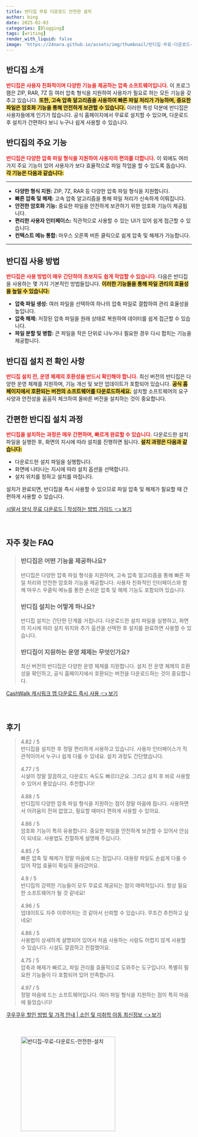 ```yaml
---
title: 반디집 무료 다운로드 안전한 설치
author: bing
date: 2025-02-03
categories: [Blogging]
tags: [writing]
render_with_liquid: false
image: 'https://24nara.github.io/assets/img/thumbnail/반디집-무료-다운로드-안전한-설치.webp'
---
```



<h2 id='반디집 소개'>반디집 소개</h2>

<p><b><span style="color: #ee2323;">반디집은 사용자 친화적이며 다양한 기능을 제공하는 압축 소프트웨어입니다.</span></b> 이 프로그램은 ZIP, RAR, 7Z 등 여러 압축 형식을 지원하여 사용자가 필요로 하는 모든 기능을 갖추고 있습니다. <b><span style="background-color: #ffe066;">또한, 고속 압축 알고리즘을 사용하여 빠른 파일 처리가 가능하며, 중요한 파일은 암호화 기능을 통해 안전하게 보관할 수 있습니다.</span></b> 이러한 특성 덕분에 반디집은 사용자들에게 인기가 많습니다. 공식 홈페이지에서 무료로 설치할 수 있으며, 다운로드 후 설치가 간편하다 보니 누구나 쉽게 사용할 수 있습니다.</p>

<h2 id='반디집의 주요 기능'>반디집의 주요 기능</h2>

<p><b><span style="color: #ee2323;">반디집은 다양한 압축 파일 형식을 지원하여 사용자의 편의를 더합니다.</span></b> 이 외에도 여러 가지 주요 기능이 있어 사용자가 보다 효율적으로 파일 작업을 할 수 있도록 돕습니다. <b><span style="background-color: #ffe066;">각 기능은 다음과 같습니다:</span></b></p>

<hr />

<ul>
    <li><b>다양한 형식 지원:</b> ZIP, 7Z, RAR 등 다양한 압축 파일 형식을 지원합니다.</li>
    <li><b>빠른 압축 및 해제:</b> 고속 압축 알고리즘을 통해 파일 처리가 신속하게 이뤄집니다.</li>
    <li><b>안전한 암호화 기능:</b> 중요한 파일을 안전하게 보관하기 위한 암호화 기능이 제공됩니다.</li>
    <li><b>편리한 사용자 인터페이스:</b> 직관적으로 사용할 수 있는 UI가 있어 쉽게 접근할 수 있습니다.</li>
    <li><b>컨텍스트 메뉴 통합:</b> 마우스 오른쪽 버튼 클릭으로 쉽게 압축 및 해제가 가능합니다.</li>
</ul>

<hr />

<h2 id='반디집 사용 방법'>반디집 사용 방법</h2>

<p><b><span style="color: #ee2323;">반디집은 사용 방법이 매우 간단하여 초보자도 쉽게 작업할 수 있습니다.</span></b> 다음은 반디집을 사용하는 몇 가지 기본적인 방법들입니다. <b><span style="background-color: #ffe066;">이러한 기능들을 통해 파일 관리의 효율성을 높일 수 있습니다:</span></b></p>

<ul>
    <li><b>압축 파일 생성:</b> 여러 파일을 선택하여 하나의 압축 파일로 결합하여 관리 효율성을 높입니다.</li>
    <li><b>압축 해제:</b> 저장된 압축 파일을 원래 상태로 복원하여 데이터를 쉽게 접근할 수 있습니다.</li>
    <li><b>파일 분할 및 병합:</b> 큰 파일을 작은 단위로 나누거나 필요한 경우 다시 합치는 기능을 제공합니다.</li>
</ul>

<h2 id='반디집 설치 전 확인 사항'>반디집 설치 전 확인 사항</h2>

<p><b><span style="color: #ee2323;">반디집 설치 전, 운영 체제의 호환성을 반드시 확인해야 합니다.</span></b> 최신 버전의 반디집은 다양한 운영 체제를 지원하며, 기능 개선 및 보안 업데이트가 포함되어 있습니다. <b><span style="background-color: #ffe066;">공식 홈페이지에서 호환되는 버전의 소프트웨어를 다운로드하세요.</span></b> 설치할 소프트웨어의 요구 사양과 안전성을 꼼꼼히 체크하여 올바른 버전을 설치하는 것이 중요합니다.</p>

<h2 id='간편한 반디집 설치 과정'>간편한 반디집 설치 과정</h2>

<p><b><span style="color: #ee2323;">반디집을 설치하는 과정은 매우 간편하며, 빠르게 완료할 수 있습니다.</span></b> 다운로드한 설치 파일을 실행한 후, 화면의 지시에 따라 설치를 진행하면 됩니다. <b><span style="background-color: #ffe066;">설치 과정은 다음과 같습니다:</span></b></p>

<ul>
    <li>다운로드한 설치 파일을 실행합니다.</li>
    <li>화면에 나타나는 지시에 따라 설치 옵션을 선택합니다.</li>
    <li>설치 위치를 정하고 설치를 마칩니다.</li>
</ul>

<p>설치가 완료되면, 반디집을 즉시 사용할 수 있으므로 파일 압축 및 해제가 필요할 때 간편하게 사용할 수 있습니다.</p>


<p><a class="click-button" title="시말서 양식 무료 다운로드 | 작성하는 방법 가이드" href="https://24nara.github.io/posts/%EC%8B%9C%EB%A7%90%EC%84%9C-%EC%96%91%EC%8B%9D-%EB%AC%B4%EB%A3%8C-%EB%8B%A4%EC%9A%B4%EB%A1%9C%EB%93%9C-%EC%9E%91%EC%84%B1%ED%95%98%EB%8A%94-%EB%B0%A9%EB%B2%95-%EA%B0%80%EC%9D%B4%EB%93%9C/" rel="dofollow">시말서 양식 무료 다운로드 | 작성하는 방법 가이드 👈 보기</a></p><br>
<h2 id='자주_찾는_FAQ'>자주 찾는 FAQ</h2>
<div itemscope="" itemtype="https://schema.org/FAQPage"> 
<blockquote> 
<div itemscope="" itemprop="mainEntity" itemtype="https://schema.org/Question"> 
<h3 itemprop="name">반디집은 어떤 기능을 제공하나요?</h3> 
<div itemscope="" itemprop="acceptedAnswer" itemtype="https://schema.org/Answer"> 
<span itemprop="text"> 
<p>반디집은 다양한 압축 파일 형식을 지원하며, 고속 압축 알고리즘을 통해 빠른 파일 처리와 안전한 암호화 기능을 제공합니다. 사용자 친화적인 인터페이스와 함께 마우스 우클릭 메뉴를 통한 손쉬운 압축 및 해제 기능도 포함되어 있습니다.</p> 
</span> 
</div> 
</div> 
<div itemscope="" itemprop="mainEntity" itemtype="https://schema.org/Question"> 
<h3 itemprop="name">반디집 설치는 어떻게 하나요?</h3> 
<div itemscope="" itemprop="acceptedAnswer" itemtype="https://schema.org/Answer"> 
<span itemprop="text"> 
<p>반디집 설치는 간단한 단계를 거칩니다. 다운로드한 설치 파일을 실행하고, 화면의 지시에 따라 설치 위치와 추가 옵션을 선택한 후 설치를 완료하면 사용할 수 있습니다.</p> 
</span> 
</div> 
</div> 
<div itemscope="" itemprop="mainEntity" itemtype="https://schema.org/Question"> 
<h3 itemprop="name">반디집이 지원하는 운영 체제는 무엇인가요?</h3> 
<div itemscope="" itemprop="acceptedAnswer" itemtype="https://schema.org/Answer"> 
<span itemprop="text"> 
<p>최신 버전의 반디집은 다양한 운영 체제를 지원합니다. 설치 전 운영 체제의 호환성을 확인하고, 공식 홈페이지에서 호환되는 버전을 다운로드하는 것이 중요합니다.</p> 
</span> 
</div> 
</div> 
</blockquote> 
</div>
<p><a class="click-button" title="CashWalk 캐시워크 앱 다운로드 즉시 사용" href="https://24nara.github.io/posts/CashWalk-%EC%BA%90%EC%8B%9C%EC%9B%8C%ED%81%AC-%EC%95%B1-%EB%8B%A4%EC%9A%B4%EB%A1%9C%EB%93%9C-%EC%A6%89%EC%8B%9C-%EC%82%AC%EC%9A%A9/" rel="dofollow">CashWalk 캐시워크 앱 다운로드 즉시 사용 👈 보기</a></p><br>
<h2 id='후기'>후기</h2>
<div itemscope itemtype="https://schema.org/Product">
  <blockquote>
  <div itemprop="review" itemscope itemtype="https://schema.org/Review">
      <div itemprop="reviewRating" itemscope itemtype="https://schema.org/Rating"> <span itemprop="ratingValue">4.82</span> / <span itemprop="bestRating">5</span> </div>
      <span itemprop="reviewBody">반디집을 설치한 후 정말 편리하게 사용하고 있습니다. 사용자 인터페이스가 직관적이어서 누구나 쉽게 다룰 수 있네요. 설치 과정도 간단했습니다.</span>
  </div>
  <br>
  <div itemprop="review" itemscope itemtype="https://schema.org/Review">
      <div itemprop="reviewRating" itemscope itemtype="https://schema.org/Rating"> <span itemprop="ratingValue">4.77</span> / <span itemprop="bestRating">5</span> </div>
      <span itemprop="reviewBody">시설이 정말 깔끔하고, 다운로드 속도도 빠르더군요. 그리고 설치 후 바로 사용할 수 있어서 좋았습니다. 추천합니다!</span>
  </div>
  <br>
  <div itemprop="review" itemscope itemtype="https://schema.org/Review">
      <div itemprop="reviewRating" itemscope itemtype="https://schema.org/Rating"> <span itemprop="ratingValue">4.88</span> / <span itemprop="bestRating">5</span> </div>
      <span itemprop="reviewBody">반디집의 다양한 압축 파일 형식을 지원하는 점이 정말 마음에 듭니다. 사용하면서 어려움이 전혀 없었고, 필요할 때마다 편하게 사용할 수 있어요.</span>
  </div>
  <br>
  <div itemprop="review" itemscope itemtype="https://schema.org/Review">
      <div itemprop="reviewRating" itemscope itemtype="https://schema.org/Rating"> <span itemprop="ratingValue">4.86</span> / <span itemprop="bestRating">5</span> </div>
      <span itemprop="reviewBody">암호화 기능이 특히 유용합니다. 중요한 파일을 안전하게 보관할 수 있어서 안심이 되네요. 사용법도 친절하게 설명해 주십니다.</span>
  </div>
  <br>
  <div itemprop="review" itemscope itemtype="https://schema.org/Review">
      <div itemprop="reviewRating" itemscope itemtype="https://schema.org/Rating"> <span itemprop="ratingValue">4.85</span> / <span itemprop="bestRating">5</span> </div>
      <span itemprop="reviewBody">빠른 압축 및 해제가 정말 마음에 드는 점입니다. 대용량 파일도 손쉽게 다룰 수 있어 작업 효율이 확실히 올라갔어요.</span>
  </div>
  <br>
  <div itemprop="review" itemscope itemtype="https://schema.org/Review">
      <div itemprop="reviewRating" itemscope itemtype="https://schema.org/Rating"> <span itemprop="ratingValue">4.9</span> / <span itemprop="bestRating">5</span> </div>
      <span itemprop="reviewBody">반디집의 강력한 기능들이 모두 무료로 제공되는 점이 매력적입니다. 항상 필요한 소프트웨어가 될 것 같네요!</span>
  </div>
  <br>
  <div itemprop="review" itemscope itemtype="https://schema.org/Review">
      <div itemprop="reviewRating" itemscope itemtype="https://schema.org/Rating"> <span itemprop="ratingValue">4.96</span> / <span itemprop="bestRating">5</span> </div>
      <span itemprop="reviewBody">업데이트도 자주 이루어지는 것 같아서 신뢰할 수 있습니다. 무조건 추천하고 싶네요!</span>
  </div>
  <br>
  <div itemprop="review" itemscope itemtype="https://schema.org/Review">
      <div itemprop="reviewRating" itemscope itemtype="https://schema.org/Rating"> <span itemprop="ratingValue">4.86</span> / <span itemprop="bestRating">5</span> </div>
      <span itemprop="reviewBody">사용법이 상세하게 설명되어 있어서 처음 사용하는 사람도 어렵지 않게 사용할 수 있습니다. 시설도 깔끔하고 친절했어요.</span>
  </div>
  <br>
  <div itemprop="review" itemscope itemtype="https://schema.org/Review">
      <div itemprop="reviewRating" itemscope itemtype="https://schema.org/Rating"> <span itemprop="ratingValue">4.75</span> / <span itemprop="bestRating">5</span> </div>
      <span itemprop="reviewBody">압축과 해제가 빠르고, 파일 관리를 효율적으로 도와주는 도구입니다. 특별히 필요한 기능들이 다 포함되어 있어 만족합니다.</span>
  </div>
  <br>
  <div itemprop="review" itemscope itemtype="https://schema.org/Review">
      <div itemprop="reviewRating" itemscope itemtype="https://schema.org/Rating"> <span itemprop="ratingValue">4.97</span> / <span itemprop="bestRating">5</span> </div>
      <span itemprop="reviewBody">정말 마음에 드는 소프트웨어입니다. 여러 파일 형식을 지원하는 점이 특히 마음에 들었습니다!</span>
  </div>
  </blockquote>
</div>
<p><a class="click-button" title="쿠우쿠우 할인 방법 및 가격 안내 | 소인 및 미취학 아동 최신정보" href="https://24nara.github.io/posts/%EC%BF%A0%EC%9A%B0%EC%BF%A0%EC%9A%B0-%ED%95%A0%EC%9D%B8-%EB%B0%A9%EB%B2%95-%EB%B0%8F-%EA%B0%80%EA%B2%A9-%EC%95%88%EB%82%B4-%EC%86%8C%EC%9D%B8-%EB%B0%8F-%EB%AF%B8%EC%B7%A8%ED%95%99-%EC%95%84%EB%8F%99-%EC%B5%9C%EC%8B%A0%EC%A0%95%EB%B3%B4/" rel="dofollow">쿠우쿠우 할인 방법 및 가격 안내 | 소인 및 미취학 아동 최신정보 👈 보기</a></p><br>
<figure class="image"><img src="https://24nara.github.io/assets/img/thumbnail/반디집-무료-다운로드-안전한-설치.webp" alt="반디집-무료-다운로드-안전한-설치" width="256" height="256"></figure>